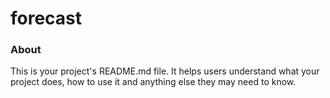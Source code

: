 forecast
========

### About

This is your project's README.md file. It helps users understand what your
project does, how to use it and anything else they may need to know.